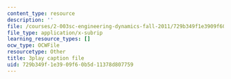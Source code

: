 ```yaml
---
content_type: resource
description: ''
file: /courses/2-003sc-engineering-dynamics-fall-2011/729b349f1e3909f60b5d11378d807759_f1pxiNDTyHc.srt
file_type: application/x-subrip
learning_resource_types: []
ocw_type: OCWFile
resourcetype: Other
title: 3play caption file
uid: 729b349f-1e39-09f6-0b5d-11378d807759
---
```

